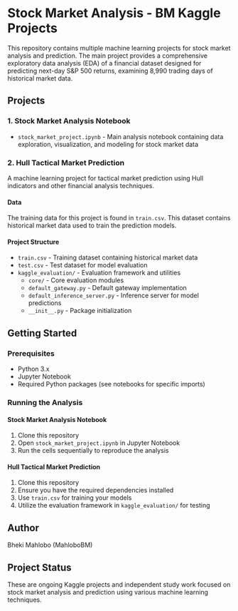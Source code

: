 # Stock Market Analysis - BM Kaggle Projects

This repository contains multiple machine learning projects for stock market analysis and prediction. The main project provides a comprehensive exploratory data analysis (EDA) of a financial dataset designed for predicting next-day S&P 500 returns, examining 8,990 trading days of historical market data.

## Projects

### 1. Stock Market Analysis Notebook
- `stock_market_project.ipynb` - Main analysis notebook containing data exploration, visualization, and modeling for stock market data

### 2. Hull Tactical Market Prediction
A machine learning project for tactical market prediction using Hull indicators and other financial analysis techniques.

#### Data
The training data for this project is found in `train.csv`. This dataset contains historical market data used to train the prediction models.

#### Project Structure
- `train.csv` - Training dataset containing historical market data
- `test.csv` - Test dataset for model evaluation
- `kaggle_evaluation/` - Evaluation framework and utilities
  - `core/` - Core evaluation modules
  - `default_gateway.py` - Default gateway implementation
  - `default_inference_server.py` - Inference server for model predictions
  - `__init__.py` - Package initialization

## Getting Started

### Prerequisites
- Python 3.x
- Jupyter Notebook
- Required Python packages (see notebooks for specific imports)

### Running the Analysis

#### Stock Market Analysis Notebook
1. Clone this repository
2. Open `stock_market_project.ipynb` in Jupyter Notebook
3. Run the cells sequentially to reproduce the analysis

#### Hull Tactical Market Prediction
1. Clone this repository
2. Ensure you have the required dependencies installed
3. Use `train.csv` for training your models
4. Utilize the evaluation framework in `kaggle_evaluation/` for testing

## Author

Bheki Mahlobo (MahloboBM)

## Project Status

These are ongoing Kaggle projects and independent study work focused on stock market analysis and prediction using various machine learning techniques.